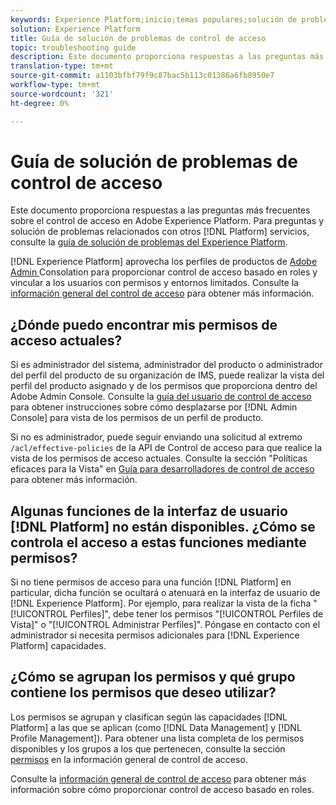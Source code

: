 ```yaml
---
keywords: Experience Platform;inicio;temas populares;solución de problemas;control de acceso
solution: Experience Platform
title: Guía de solución de problemas de control de acceso
topic: troubleshooting guide
description: Este documento proporciona respuestas a las preguntas más frecuentes sobre el control de acceso en Adobe Experience Platform.
translation-type: tm+mt
source-git-commit: a1103bfbf79f9c87bac5b113c01386a6fb8950e7
workflow-type: tm+mt
source-wordcount: '321'
ht-degree: 0%

---
```



# Guía de solución de problemas de control de acceso

Este documento proporciona respuestas a las preguntas más frecuentes sobre el control de acceso en Adobe Experience Platform. Para preguntas y solución de problemas relacionados con otros [!DNL Platform] servicios, consulte la [guía de solución de problemas del Experience Platform](../landing/troubleshooting.md).

[!DNL Experience Platform] aprovecha los perfiles de productos de  [Adobe Admin ](http://adminconsole.adobe.com) Consolation para proporcionar control de acceso basado en roles y vincular a los usuarios con permisos y entornos limitados.  Consulte la [información general del control de acceso](home.md) para obtener más información.

## ¿Dónde puedo encontrar mis permisos de acceso actuales?

Si es administrador del sistema, administrador del producto o administrador del perfil del producto de su organización de IMS, puede realizar la vista del perfil del producto asignado y de los permisos que proporciona dentro del Adobe Admin Console. Consulte la [guía del usuario de control de acceso](./ui/overview.md) para obtener instrucciones sobre cómo desplazarse por [!DNL Admin Console] para vista de los permisos de un perfil de producto.

Si no es administrador, puede seguir enviando una solicitud al extremo `/acl/effective-policies` de la API de Control de acceso para que realice la vista de los permisos de acceso actuales. Consulte la sección &quot;Políticas eficaces para la Vista&quot; en [Guía para desarrolladores de control de acceso](./api/effective-policies.md) para obtener más información.

## Algunas funciones de la interfaz de usuario [!DNL Platform] no están disponibles. ¿Cómo se controla el acceso a estas funciones mediante permisos?

Si no tiene permisos de acceso para una función [!DNL Platform] en particular, dicha función se ocultará o atenuará en la interfaz de usuario de [!DNL Experience Platform]. Por ejemplo, para realizar la vista de la ficha &quot;[!UICONTROL Perfiles]&quot;, debe tener los permisos &quot;[!UICONTROL Perfiles de Vista]&quot; o &quot;[!UICONTROL Administrar Perfiles]&quot;. Póngase en contacto con el administrador si necesita permisos adicionales para [!DNL Experience Platform] capacidades.

## ¿Cómo se agrupan los permisos y qué grupo contiene los permisos que deseo utilizar?

Los permisos se agrupan y clasifican según las capacidades [!DNL Platform] a las que se aplican (como [!DNL Data Management] y [!DNL Profile Management]). Para obtener una lista completa de los permisos disponibles y los grupos a los que pertenecen, consulte la sección [permisos](home.md#permissions) en la información general de control de acceso.

Consulte la [información general de control de acceso](home.md) para obtener más información sobre cómo proporcionar control de acceso basado en roles.